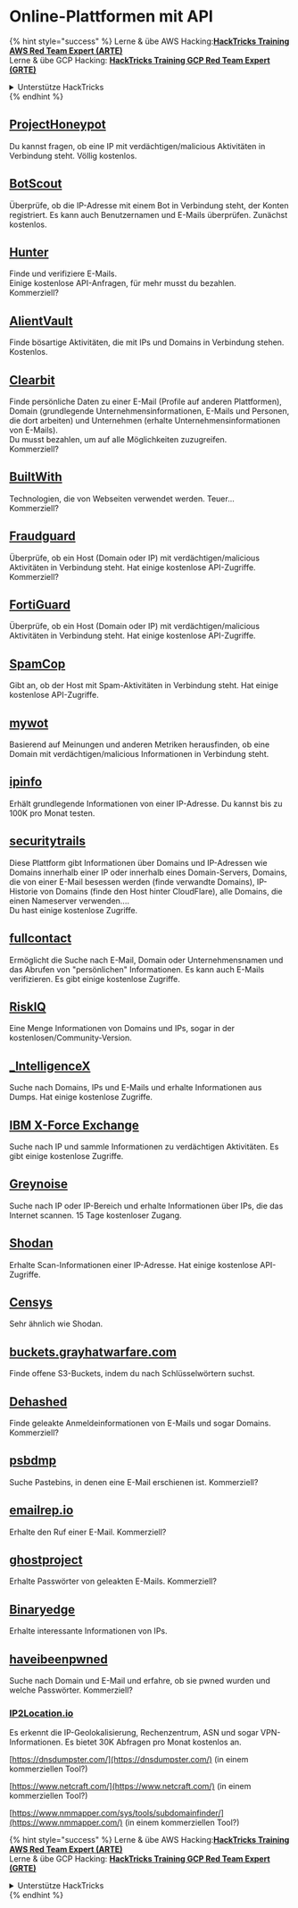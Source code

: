 # Online-Plattformen mit API

{% hint style="success" %}
Lerne & übe AWS Hacking:<img src="/.gitbook/assets/arte.png" alt="" data-size="line">[**HackTricks Training AWS Red Team Expert (ARTE)**](https://training.hacktricks.xyz/courses/arte)<img src="/.gitbook/assets/arte.png" alt="" data-size="line">\
Lerne & übe GCP Hacking: <img src="/.gitbook/assets/grte.png" alt="" data-size="line">[**HackTricks Training GCP Red Team Expert (GRTE)**<img src="/.gitbook/assets/grte.png" alt="" data-size="line">](https://training.hacktricks.xyz/courses/grte)

<details>

<summary>Unterstütze HackTricks</summary>

* Überprüfe die [**Abonnementpläne**](https://github.com/sponsors/carlospolop)!
* **Tritt der** 💬 [**Discord-Gruppe**](https://discord.gg/hRep4RUj7f) oder der [**Telegram-Gruppe**](https://t.me/peass) bei oder **folge** uns auf **Twitter** 🐦 [**@hacktricks\_live**](https://twitter.com/hacktricks\_live)**.**
* **Teile Hacking-Tricks, indem du PRs zu den** [**HackTricks**](https://github.com/carlospolop/hacktricks) und [**HackTricks Cloud**](https://github.com/carlospolop/hacktricks-cloud) GitHub-Repos einreichst.

</details>
{% endhint %}

## [ProjectHoneypot](https://www.projecthoneypot.org/)

Du kannst fragen, ob eine IP mit verdächtigen/malicious Aktivitäten in Verbindung steht. Völlig kostenlos.

## [**BotScout**](http://botscout.com/api.htm)

Überprüfe, ob die IP-Adresse mit einem Bot in Verbindung steht, der Konten registriert. Es kann auch Benutzernamen und E-Mails überprüfen. Zunächst kostenlos.

## [Hunter](https://hunter.io/)

Finde und verifiziere E-Mails.\
Einige kostenlose API-Anfragen, für mehr musst du bezahlen.\
Kommerziell?

## [AlientVault](https://otx.alienvault.com/api)

Finde bösartige Aktivitäten, die mit IPs und Domains in Verbindung stehen. Kostenlos.

## [Clearbit](https://dashboard.clearbit.com/)

Finde persönliche Daten zu einer E-Mail (Profile auf anderen Plattformen), Domain (grundlegende Unternehmensinformationen, E-Mails und Personen, die dort arbeiten) und Unternehmen (erhalte Unternehmensinformationen von E-Mails).\
Du musst bezahlen, um auf alle Möglichkeiten zuzugreifen.\
Kommerziell?

## [BuiltWith](https://builtwith.com/)

Technologien, die von Webseiten verwendet werden. Teuer...\
Kommerziell?

## [Fraudguard](https://fraudguard.io/)

Überprüfe, ob ein Host (Domain oder IP) mit verdächtigen/malicious Aktivitäten in Verbindung steht. Hat einige kostenlose API-Zugriffe.\
Kommerziell?

## [FortiGuard](https://fortiguard.com/)

Überprüfe, ob ein Host (Domain oder IP) mit verdächtigen/malicious Aktivitäten in Verbindung steht. Hat einige kostenlose API-Zugriffe.

## [SpamCop](https://www.spamcop.net/)

Gibt an, ob der Host mit Spam-Aktivitäten in Verbindung steht. Hat einige kostenlose API-Zugriffe.

## [mywot](https://www.mywot.com/)

Basierend auf Meinungen und anderen Metriken herausfinden, ob eine Domain mit verdächtigen/malicious Informationen in Verbindung steht.

## [ipinfo](https://ipinfo.io/)

Erhält grundlegende Informationen von einer IP-Adresse. Du kannst bis zu 100K pro Monat testen.

## [securitytrails](https://securitytrails.com/app/account)

Diese Plattform gibt Informationen über Domains und IP-Adressen wie Domains innerhalb einer IP oder innerhalb eines Domain-Servers, Domains, die von einer E-Mail besessen werden (finde verwandte Domains), IP-Historie von Domains (finde den Host hinter CloudFlare), alle Domains, die einen Nameserver verwenden....\
Du hast einige kostenlose Zugriffe.

## [fullcontact](https://www.fullcontact.com/)

Ermöglicht die Suche nach E-Mail, Domain oder Unternehmensnamen und das Abrufen von "persönlichen" Informationen. Es kann auch E-Mails verifizieren. Es gibt einige kostenlose Zugriffe.

## [RiskIQ](https://www.spiderfoot.net/documentation/)

Eine Menge Informationen von Domains und IPs, sogar in der kostenlosen/Community-Version.

## [\_IntelligenceX](https://intelx.io/)

Suche nach Domains, IPs und E-Mails und erhalte Informationen aus Dumps. Hat einige kostenlose Zugriffe.

## [IBM X-Force Exchange](https://exchange.xforce.ibmcloud.com/)

Suche nach IP und sammle Informationen zu verdächtigen Aktivitäten. Es gibt einige kostenlose Zugriffe.

## [Greynoise](https://viz.greynoise.io/)

Suche nach IP oder IP-Bereich und erhalte Informationen über IPs, die das Internet scannen. 15 Tage kostenloser Zugang.

## [Shodan](https://www.shodan.io/)

Erhalte Scan-Informationen einer IP-Adresse. Hat einige kostenlose API-Zugriffe.

## [Censys](https://censys.io/)

Sehr ähnlich wie Shodan.

## [buckets.grayhatwarfare.com](https://buckets.grayhatwarfare.com/)

Finde offene S3-Buckets, indem du nach Schlüsselwörtern suchst.

## [Dehashed](https://www.dehashed.com/data)

Finde geleakte Anmeldeinformationen von E-Mails und sogar Domains.\
Kommerziell?

## [psbdmp](https://psbdmp.ws/)

Suche Pastebins, in denen eine E-Mail erschienen ist. Kommerziell?

## [emailrep.io](https://emailrep.io/key)

Erhalte den Ruf einer E-Mail. Kommerziell?

## [ghostproject](https://ghostproject.fr/)

Erhalte Passwörter von geleakten E-Mails. Kommerziell?

## [Binaryedge](https://www.binaryedge.io/)

Erhalte interessante Informationen von IPs.

## [haveibeenpwned](https://haveibeenpwned.com/)

Suche nach Domain und E-Mail und erfahre, ob sie pwned wurden und welche Passwörter. Kommerziell?

### [IP2Location.io](https://www.ip2location.io/)

Es erkennt die IP-Geolokalisierung, Rechenzentrum, ASN und sogar VPN-Informationen. Es bietet 30K Abfragen pro Monat kostenlos an.



[https://dnsdumpster.com/](https://dnsdumpster.com/) (in einem kommerziellen Tool?)

[https://www.netcraft.com/](https://www.netcraft.com/) (in einem kommerziellen Tool?)

[https://www.nmmapper.com/sys/tools/subdomainfinder/](https://www.nmmapper.com/) (in einem kommerziellen Tool?)

{% hint style="success" %}
Lerne & übe AWS Hacking:<img src="/.gitbook/assets/arte.png" alt="" data-size="line">[**HackTricks Training AWS Red Team Expert (ARTE)**](https://training.hacktricks.xyz/courses/arte)<img src="/.gitbook/assets/arte.png" alt="" data-size="line">\
Lerne & übe GCP Hacking: <img src="/.gitbook/assets/grte.png" alt="" data-size="line">[**HackTricks Training GCP Red Team Expert (GRTE)**<img src="/.gitbook/assets/grte.png" alt="" data-size="line">](https://training.hacktricks.xyz/courses/grte)

<details>

<summary>Unterstütze HackTricks</summary>

* Überprüfe die [**Abonnementpläne**](https://github.com/sponsors/carlospolop)!
* **Tritt der** 💬 [**Discord-Gruppe**](https://discord.gg/hRep4RUj7f) oder der [**Telegram-Gruppe**](https://t.me/peass) bei oder **folge** uns auf **Twitter** 🐦 [**@hacktricks\_live**](https://twitter.com/hacktricks\_live)**.**
* **Teile Hacking-Tricks, indem du PRs zu den** [**HackTricks**](https://github.com/carlospolop/hacktricks) und [**HackTricks Cloud**](https://github.com/carlospolop/hacktricks-cloud) GitHub-Repos einreichst.

</details>
{% endhint %}
